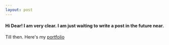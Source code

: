 ```yaml
---
layout: post
---
```


#### Hi Dear! I am very clear. I am just waiting to write a post in the future near.
Till then. Here's my [portfolio](https://hasanali28.github.io/portfolio/)
